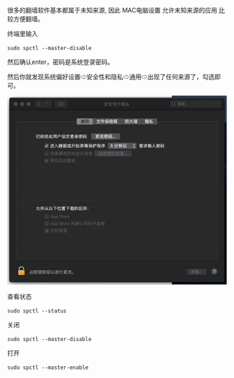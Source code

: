 很多的翻墙软件基本都属于未知来源, 因此 MAC电脑设置 允许未知来源的应用 比较方便翻墙。

终端里输入

`sudo spctl --master-disable`

然后确认enter，密码是系统登录密码。

然后你就发现系统偏好设置⇨安全性和隐私⇨通用⇨出现了任何来源了，勾选即可。

![MAC允许未知来源的应用](https://github.com/luobotiantang/ClimbWall/blob/main/images/img.png)

查看状态

`sudo spctl --status`

关闭

`sudo spctl --master-disable`

打开

`sudo spctl --master-enable`